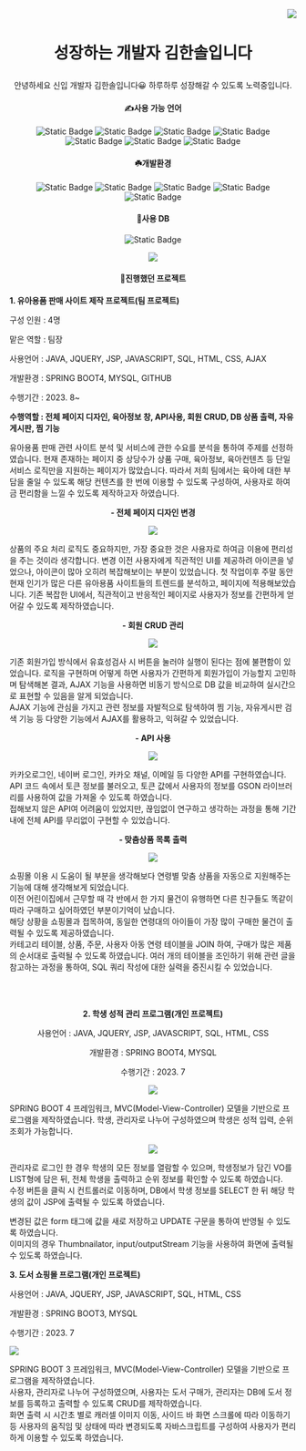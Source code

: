 <p align="right"><img src="https://capsule-render.vercel.app/api?type=Slice&color=auto&height=100&section=header&text=성장하는%20개발자&fontSize=30&fontAlign=80" />

# <p align="center">성장하는 개발자 김한솔입니다</p>
<p align="center">
안녕하세요 신입 개발자 김한솔입니다😀
하루하루 성장해갈 수 있도록 노력중입니다.

#### <p align="center">✍️사용 가능 언어</p>
 <p align="center"><img alt="Static Badge" src="https://img.shields.io/badge/java-blue"> <img alt="Static Badge" src="https://img.shields.io/badge/javascript-%23F7DF1E"> <img alt="Static Badge" src="https://img.shields.io/badge/css-red"> <img alt="Static Badge" src="https://img.shields.io/badge/html-E34F26"> <img alt="Static Badge" src="https://img.shields.io/badge/ajax-skyblue"> <img alt="Static Badge" src="https://img.shields.io/badge/jquery-blue"> <img alt="Static Badge" src="https://img.shields.io/badge/Kotiln-7F52FF">

####  <p align="center">☘️개발환경
 <p align="center"><img alt="Static Badge" src="https://img.shields.io/badge/springboot4-6DB33F"> <img alt="Static Badge" src="https://img.shields.io/badge/springboot3-6DB33F"> <img alt="Static Badge" src="https://img.shields.io/badge/eclipse-2C2255"> <img alt="Static Badge" src="https://img.shields.io/badge/Androidstudio-3DDC84"> <img alt="Static Badge" src="https://img.shields.io/badge/Bootstrap-7952B3"> 

####  <p align="center">🌳사용 DB
 <p align="center"><img alt="Static Badge" src="https://img.shields.io/badge/MySQL-4479A1"> 
</p>

 <p align="center"><img src="https://github.com/hansololol/hansololol/assets/142460146/e9fc73b1-2674-4f3c-a3e0-bf45c8d5cc1a">

<br>

####  <p align="center">💮진행했던 프로젝트


<p align="left"><b>1. 유아용품 판매 사이트 제작 프로젝트(팀 프로젝트)</b></p>
<p align="left">구성 인원 : 4명</p>
<p align="left">맡은 역할 : 팀장</p>

<p align="left">사용언어	: JAVA, JQUERY, JSP, JAVASCRIPT, SQL, HTML, CSS, AJAX
<p align="left">개발환경	: SPRING BOOT4, MYSQL, GITHUB
<p align="left">수행기간	: 2023. 8~
<p align="left"><b>수행역할 : 전체 페이지 디자인, 육아정보 창, API사용, 회원 CRUD, DB 상품 출력, 자유게시판, 찜 기능</b>

유아용품 판매 관련 사이트 분석 및 서비스에 관한 수요를 분석을 통하여 주제를 선정하였습니다. 현재 존재하는 페이지 중 상당수가 상품 구매, 육아정보, 육아컨텐츠 등 단일 서비스 로직만을 지원하는 페이지가 많았습니다. 따라서 저희 팀에서는 육아에 대한 부담을 줄일 수 있도록 해당 컨텐츠를 한 번에 이용할 수 있도록 구성하여, 사용자로 하여금 편리함을 느낄 수 있도록 제작하고자 하였습니다. 

 <p align="center"><b>- 전체 페이지 디자인 변경</b>
<p align="center"><img src="https://github.com/hansololol/hansololol/assets/142460146/48ff5593-ad8f-447b-a453-90b42c9c3c9d">

상품의 주요 처리 로직도 중요하지만, 가장 중요한 것은 사용자로 하여금 이용에 편리성을 주는 것이라 생각합니다. 
변경 이전 사용자에게 직관적인 UI를 제공하려 아이콘을 넣었으나, 아이콘이 많아 오히려 복잡해보이는 부분이 있었습니다. 첫 작업이후 주말 동안 현재 인기가 많은 다른 유아용품 사이트들의 트렌드를 분석하고, 페이지에 적용해보았습니다. 
기존 복잡한 UI에서, 직관적이고 반응적인 페이지로 사용자가 정보를 간편하게 얻어갈 수 있도록 제작하였습니다. 

 <p align="center"><b>- 회원 CRUD 관리</b>

<p align="center"><img src="https://github.com/hansololol/hansololol/assets/142460146/813ced69-3a70-47ea-8f70-ab3921c346c1">

기존 회원가입 방식에서 유효성검사 시 버튼을 눌러야 실행이 된다는 점에 불편함이 있었습니다. 
로직을 구현하며 어떻게 하면 사용자가 간편하게 회원가입이 가능할지 고민하며 탐색해본 결과, AJAX 기능을 사용하면 비동기 방식으로 DB 값을 비교하여 실시간으로 표현할 수 있음을 알게 되었습니다. <br>
AJAX 기능에 관심을 가지고 관련 정보를 자발적으로 탐색하여 찜 기능, 자유게시판 검색 기능 등 다양한 기능에서 AJAX를 활용하고, 익혀갈 수 있었습니다. 

 <p align="center"><b>- API 사용</b><br>
<p align="center"><img src="https://github.com/hansololol/hansololol/assets/142460146/87b4f848-e80c-4c1d-bf32-b152e26986d2">

카카오로그인, 네이버 로그인, 카카오 채널, 이메일 등 다양한 API를 구현하였습니다. <br>
API 코드 속에서 토큰 정보를 불러오고, 토큰 값에서 사용자의 정보를 GSON 라이브러리를 사용하여 값을 가져올 수 있도록 하였습니다. <br>
접해보지 않은 API여 어려움이 있었지만, 끊임없이 연구하고 생각하는 과정을 통해 기간 내에 전체 API를 무리없이 구현할 수 있었습니다. 

 <p align="center"><b>- 맞춤상품 목록 출력</b><br>
<p align="center"><img src="https://github.com/hansololol/hansololol/assets/142460146/ad9bea5f-6425-42e6-b0ca-651c407b26f5">

쇼핑몰 이용 시 도움이 될 부분을 생각해보다 연령별 맞춤 상품을 자동으로 지원해주는 기능에 대해 생각해보게 되었습니다. <br>
이전 어린이집에서 근무할 때 각 반에서 한 가지 물건이 유행하면 다른 친구들도 똑같이 따라 구매하고 싶어하였던 부분이기억이 났습니다. <br>
해당 상황을 쇼핑몰과 접목하여, 동일한 연령대의 아이들이 가장 많이 구매한 물건이 출력될 수 있도록 제공하였습니다.<br>
카테고리 테이블, 상품, 주문, 사용자 아동 연령 테이블을 JOIN 하여, 구매가 많은 제품의 순서대로 출력될 수 있도록 하였습니다. 여러 개의 테이블을 조인하기 위해 관련 글을 참고하는 과정을 통하여, SQL 쿼리 작성에 대한 실력을 증진시킬 수 있었습니다. 

<br><br>
<p align="center"><b>2. 학생 성적 관리 프로그램(개인 프로젝트)</b></p>

<p align="center">사용언어 :	JAVA, JQUERY, JSP, JAVASCRIPT, SQL, HTML, CSS
<p align="center">개발환경 :	SPRING BOOT4, MYSQL
<p align="center">수행기간 :	2023. 7

<p align="center"><img src="https://github.com/hansololol/hansololol/assets/142460146/2ff3fed2-2112-40fe-8032-87ac7d5c3f7a"><br>


SPRING BOOT 4 프레임워크,  MVC(Model-View-Controller) 모델을 기반으로 프로그램을 제작하였습니다.
학생, 관리자로 나누어 구성하였으며 학생은 성적 입력, 순위 조회가 가능합니다. 

<p align="center"><img src="https://github.com/hansololol/hansololol/assets/142460146/f36af96c-63d9-4048-b5eb-aab1e4ddc9ac">


관리자로 로그인 한 경우 학생의 모든 정보를 열람할 수 있으며, 학생정보가 담긴 VO를 LIST형에 담은 뒤, 전체 학생을 출력하고 순위 정보를 확인할 수 있도록 하였습니다.<br>
수정 버튼을 클릭 시 컨트롤러로 이동하며, DB에서 학생 정보를 SELECT 한 뒤 해당 학생의 값이 JSP에 출력될 수 있도록 하였습니다.<br>

변경된 값은 form 태그에 값을 새로 저장하고 UPDATE 구문을 통하여 반영될 수 있도록 하였습니다. <br>
이미지의 경우 Thumbnailator, input/outputStream 기능을 사용하여 화면에 출력될 수 있도록 하였습니다. 


<p align="left"><b>3. 도서 쇼핑몰 프로그램(개인 프로젝트)</b></p>

<p align="left">사용언어 :	JAVA, JQUERY, JSP, JAVASCRIPT, SQL, HTML, CSS
<p align="left">개발환경 : SPRING BOOT3, MYSQL
<p align="left">수행기간	: 2023. 7

<p align="left"><img src="https://github.com/hansololol/hansololol/assets/142460146/ec84ce5c-4174-4999-a339-79b49b78ac88">

SPRING BOOT 3 프레임워크, MVC(Model-View-Controller) 모델을 기반으로 프로그램을 제작하였습니다.<br>
사용자, 관리자로 나누어 구성하였으며, 사용자는 도서 구매가, 관리자는 DB에 도서 정보를 등록하고 출력할 수 있도록 CRUD를 제작하였습니다. <br>
화면 출력 시 시간초 별로 캐러셀 이미지 이동, 사이드 바 화면 스크롤에 따라 이동하기 등 사용자의 움직임 및 상태에 따라 변경되도록  자바스크립트를 구성하여 사용자가 편리하게 이용할 수 있도록 하였습니다. 
